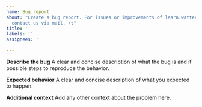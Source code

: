 ```yaml
---
name: Bug report
about: "Create a bug report. For issues or improvements of learn.watterott.com please
  contact us via mail. \t"
title: ''
labels: ''
assignees: ''

---
```


**Describe the bug**
A clear and concise description of what the bug is and if possible steps to reproduce the behavior.

**Expected behavior**
A clear and concise description of what you expected to happen.

**Additional context**
Add any other context about the problem here.
